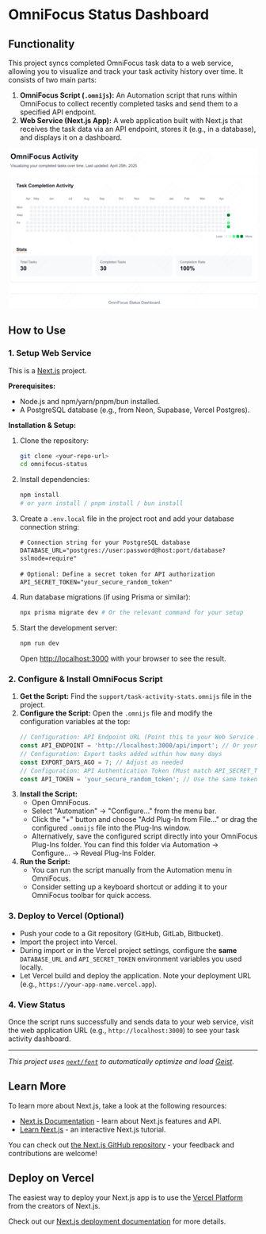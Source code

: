 # OmniFocus Status Dashboard

## Functionality

This project syncs completed OmniFocus task data to a web service, allowing you to visualize and track your task activity history over time. It consists of two main parts:

1.  **OmniFocus Script (`.omnijs`):** An Automation script that runs within OmniFocus to collect recently completed tasks and send them to a specified API endpoint.
2.  **Web Service (Next.js App):** A web application built with Next.js that receives the task data via an API endpoint, stores it (e.g., in a database), and displays it on a dashboard.

![Screenshot](image.png)

## How to Use

### 1. Setup Web Service

This is a [Next.js](https://nextjs.org) project.

**Prerequisites:**
*   Node.js and npm/yarn/pnpm/bun installed.
*   A PostgreSQL database (e.g., from Neon, Supabase, Vercel Postgres).

**Installation & Setup:**
1.  Clone the repository:
    ```bash
    git clone <your-repo-url>
    cd omnifocus-status
    ```
2.  Install dependencies:
    ```bash
    npm install
    # or yarn install / pnpm install / bun install
    ```
3.  Create a `.env.local` file in the project root and add your database connection string:
    ```env
    # Connection string for your PostgreSQL database
    DATABASE_URL="postgres://user:password@host:port/database?sslmode=require"

    # Optional: Define a secret token for API authorization
    API_SECRET_TOKEN="your_secure_random_token"
    ```
4.  Run database migrations (if using Prisma or similar):
    ```bash
    npx prisma migrate dev # Or the relevant command for your setup
    ```
5.  Start the development server:
    ```bash
    npm run dev
    ```
    Open [http://localhost:3000](http://localhost:3000) with your browser to see the result.

### 2. Configure & Install OmniFocus Script

1.  **Get the Script:** Find the `support/task-activity-stats.omnijs` file in the project.
2.  **Configure the Script:** Open the `.omnijs` file and modify the configuration variables at the top:
    ```javascript
    // Configuration: API Endpoint URL (Point this to your Web Service API)
    const API_ENDPOINT = 'http://localhost:3000/api/import'; // Or your deployed URL
    // Configuration: Export tasks added within how many days
    const EXPORT_DAYS_AGO = 7; // Adjust as needed
    // Configuration: API Authentication Token (Must match API_SECRET_TOKEN in .env.local)
    const API_TOKEN = 'your_secure_random_token'; // Use the same token as in .env.local
    ```
3.  **Install the Script:**
    *   Open OmniFocus.
    *   Select "Automation" -> "Configure..." from the menu bar.
    *   Click the "+" button and choose "Add Plug-In from File..." or drag the configured `.omnijs` file into the Plug-Ins window.
    *   Alternatively, save the configured script directly into your OmniFocus Plug-Ins folder. You can find this folder via Automation -> Configure... -> Reveal Plug-Ins Folder.
4.  **Run the Script:**
    *   You can run the script manually from the Automation menu in OmniFocus.
    *   Consider setting up a keyboard shortcut or adding it to your OmniFocus toolbar for quick access.

### 3. Deploy to Vercel (Optional)

*   Push your code to a Git repository (GitHub, GitLab, Bitbucket).
*   Import the project into Vercel.
*   During import or in the Vercel project settings, configure the **same** `DATABASE_URL` and `API_SECRET_TOKEN` environment variables you used locally.
*   Let Vercel build and deploy the application. Note your deployment URL (e.g., `https://your-app-name.vercel.app`).

### 4. View Status

Once the script runs successfully and sends data to your web service, visit the web application URL (e.g., `http://localhost:3000`) to see your task activity dashboard.

---

*This project uses [`next/font`](https://nextjs.org/docs/app/building-your-application/optimizing/fonts) to automatically optimize and load [Geist](https://vercel.com/font).*

## Learn More

To learn more about Next.js, take a look at the following resources:

- [Next.js Documentation](https://nextjs.org/docs) - learn about Next.js features and API.
- [Learn Next.js](https://nextjs.org/learn) - an interactive Next.js tutorial.

You can check out [the Next.js GitHub repository](https://github.com/vercel/next.js) - your feedback and contributions are welcome!

## Deploy on Vercel

The easiest way to deploy your Next.js app is to use the [Vercel Platform](https://vercel.com/new?utm_medium=default-template&filter=next.js&utm_source=create-next-app&utm_campaign=create-next-app-readme) from the creators of Next.js.

Check out our [Next.js deployment documentation](https://nextjs.org/docs/app/building-your-application/deploying) for more details.
